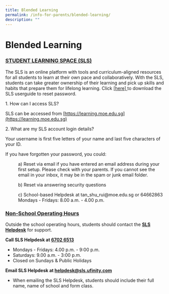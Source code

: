 ```yaml
---
title: Blended Learning
permalink: /info-for-parents/blended-learning/
description: ""
---
```

# Blended Learning

<h3><u>STUDENT LEARNING SPACE (SLS)</u></h3>

The SLS is an online platform with tools and curriculum-aligned resources for all students to learn at their own pace and collaboratively. With the SLS, students can take greater ownership of their learning and pick up skills and habits that prepare them for lifelong learning. Click [ [here] ](/files/2023/Info%20for%20parents/SLS%20ANNEX.pdf) to download the SLS userguide to reset password.

<p>1. How can I access SLS?</p>

SLS can be accessed from [https://learning.moe.edu.sg](https://learning.moe.edu.sg)

<p>2. What are my SLS account login details?</p>

Your username is first five letters of your name and last five characters of your ID.

If you have forgotten your password, you could:

<style type="text/css">
<!--
 .tab { margin-left: 40px; }
-->
</style>

<p class="tab">a) Reset via email if you have entered an email address during your first setup. Please check with your parents. If you cannot see the email in your inbox, it may be in the spam or junk email folder.</p>

<p class="tab">b) Reset via answering security questions</p>

<p class="tab">c) School-based Helpdesk at tan_shu_rui@moe.edu.sg or 64662863 <br>Mondays - Fridays: 8.00 a.m. - 4.00 p.m. </p>

<h3><u>Non-School Operating Hours</u></h3>

Outside the school operating hours, students should contact the <strong><u>SLS Helpdesk</u></strong> for support.

<strong>Call SLS Helpdesk at <u>6702 6513</u></strong>

- Mondays - Fridays: 4.00 p.m. - 9:00 p.m.
- Saturdays: 9.00 a.m. - 3:00 p.m.
- Closed on Sundays &amp; Public Holidays

**Email SLS Helpdesk at helpdesk@sls.ufinity.com**

- When emailing the SLS Helpdesk, students should include their full name, name of school and form class.